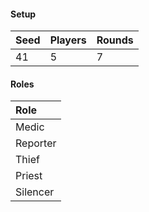 #### Setup
| Seed | Players | Rounds  |
| :----| :-------| :------ |
| 41   | 5       | 7       |

#### Roles
| Role      |
| :-------- |
| Medic     |
| Reporter  |
| Thief     |
| Priest    |
| Silencer  |